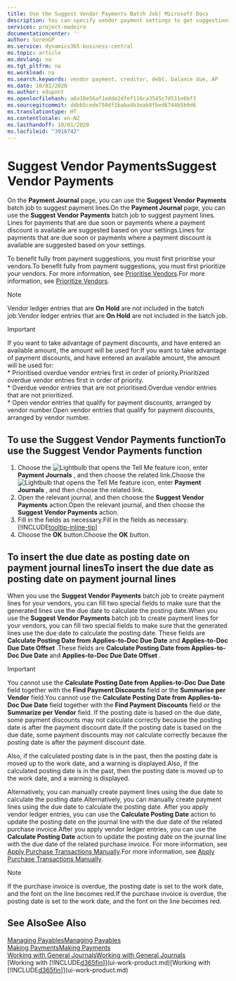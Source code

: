 ```yaml
---
title: Use the Suggest Vendor Payments Batch Job| Microsoft Docs
description: You can specify vendor payment settings to get suggestions or proposals for payments that are due soon or where a discount is available.
services: project-madeira
documentationcenter: ''
author: SorenGP
ms.service: dynamics365-business-central
ms.topic: article
ms.devlang: na
ms.tgt_pltfrm: na
ms.workload: na
ms.search.keywords: vendor payment, creditor, debt, balance due, AP
ms.date: 10/01/2020
ms.author: edupont
ms.openlocfilehash: a8a18e56af1edde2dfef116ca3545c7d511e6bf3
ms.sourcegitcommit: ddbb5cede750df1baba4b3eab8fbed6744b5b9d6
ms.translationtype: HT
ms.contentlocale: en-NZ
ms.lasthandoff: 10/01/2020
ms.locfileid: "3916742"
---
```

# <a name="suggest-vendor-payments"></a><span data-ttu-id="9db6d-103">Suggest Vendor Payments</span><span class="sxs-lookup"><span data-stu-id="9db6d-103">Suggest Vendor Payments</span></span>
<span data-ttu-id="9db6d-104">On the **Payment Journal** page, you can use the **Suggest Vendor Payments** batch job to suggest payment lines.</span><span class="sxs-lookup"><span data-stu-id="9db6d-104">On the **Payment Journal** page, you can use the **Suggest Vendor Payments** batch job to suggest payment lines.</span></span> <span data-ttu-id="9db6d-105">Lines for payments that are due soon or payments where a payment discount is available are suggested based on your settings.</span><span class="sxs-lookup"><span data-stu-id="9db6d-105">Lines for payments that are due soon or payments where a payment discount is available are suggested based on your settings.</span></span>

<span data-ttu-id="9db6d-106">To benefit fully from payment suggestions, you must first prioritise your vendors.</span><span class="sxs-lookup"><span data-stu-id="9db6d-106">To benefit fully from payment suggestions, you must first prioritize your vendors.</span></span> <span data-ttu-id="9db6d-107">For more information, see [Prioritise Vendors](purchasing-how-prioritize-vendors.md).</span><span class="sxs-lookup"><span data-stu-id="9db6d-107">For more information, see [Prioritize Vendors](purchasing-how-prioritize-vendors.md).</span></span>  

> [!NOTE]  
> <span data-ttu-id="9db6d-108">Vendor ledger entries that are **On Hold** are not included in the batch job.</span><span class="sxs-lookup"><span data-stu-id="9db6d-108">Vendor ledger entries that are **On Hold** are not included in the batch job.</span></span>  

> [!IMPORTANT]  
>   <span data-ttu-id="9db6d-109">If you want to take advantage of payment discounts, and have entered an available amount, the amount will be used for:</span><span class="sxs-lookup"><span data-stu-id="9db6d-109">If you want to take advantage of payment discounts, and have entered an available amount, the amount will be used for:</span></span>  
    * <span data-ttu-id="9db6d-110">Prioritised overdue vendor entries first in order of priority.</span><span class="sxs-lookup"><span data-stu-id="9db6d-110">Prioritized overdue vendor entries first in order of priority.</span></span>   
    * <span data-ttu-id="9db6d-111">Overdue vendor entries that are not prioritised.</span><span class="sxs-lookup"><span data-stu-id="9db6d-111">Overdue vendor entries that are not prioritized.</span></span>  
    * <span data-ttu-id="9db6d-112">Open vendor entries that qualify for payment discounts, arranged by vendor number.</span><span class="sxs-lookup"><span data-stu-id="9db6d-112">Open vendor entries that qualify for payment discounts, arranged by vendor number.</span></span>  

## <a name="to-use-the-suggest-vendor-payments-function"></a><span data-ttu-id="9db6d-113">To use the Suggest Vendor Payments function</span><span class="sxs-lookup"><span data-stu-id="9db6d-113">To use the Suggest Vendor Payments function</span></span>
1. <span data-ttu-id="9db6d-114">Choose the ![Lightbulb that opens the Tell Me feature](media/ui-search/search_small.png "Tell me what you want to do") icon, enter **Payment Journals** , and then choose the related link.</span><span class="sxs-lookup"><span data-stu-id="9db6d-114">Choose the ![Lightbulb that opens the Tell Me feature](media/ui-search/search_small.png "Tell me what you want to do") icon, enter **Payment Journals** , and then choose the related link.</span></span>  
2. <span data-ttu-id="9db6d-115">Open the relevant journal, and then choose the **Suggest Vendor Payments** action.</span><span class="sxs-lookup"><span data-stu-id="9db6d-115">Open the relevant journal, and then choose the **Suggest Vendor Payments** action.</span></span>  
3. <span data-ttu-id="9db6d-116">Fill in the fields as necessary.</span><span class="sxs-lookup"><span data-stu-id="9db6d-116">Fill in the fields as necessary.</span></span> [!INCLUDE[tooltip-inline-tip](includes/tooltip-inline-tip_md.md)]  
4. <span data-ttu-id="9db6d-117">Choose the **OK** button.</span><span class="sxs-lookup"><span data-stu-id="9db6d-117">Choose the **OK** button.</span></span>  

## <a name="to-insert-the-due-date-as-posting-date-on-payment-journal-lines"></a><span data-ttu-id="9db6d-118">To insert the due date as posting date on payment journal lines</span><span class="sxs-lookup"><span data-stu-id="9db6d-118">To insert the due date as posting date on payment journal lines</span></span>
<span data-ttu-id="9db6d-119">When you use the **Suggest Vendor Payments** batch job to create payment lines for your vendors, you can fill two special fields to make sure that the generated lines use the due date to calculate the posting date.</span><span class="sxs-lookup"><span data-stu-id="9db6d-119">When you use the **Suggest Vendor Payments** batch job to create payment lines for your vendors, you can fill two special fields to make sure that the generated lines use the due date to calculate the posting date.</span></span> <span data-ttu-id="9db6d-120">These fields are **Calculate Posting Date from Applies-to-Doc Due Date** and **Applies-to-Doc Due Date Offset** .</span><span class="sxs-lookup"><span data-stu-id="9db6d-120">These fields are **Calculate Posting Date from Applies-to-Doc Due Date** and **Applies-to-Doc Due Date Offset** .</span></span>  

> [!IMPORTANT]  
>   <span data-ttu-id="9db6d-121">You cannot use the **Calculate Posting Date from Applies-to-Doc Due Date** field together with the **Find Payment Discounts** field or the **Summarise per Vendor** field.</span><span class="sxs-lookup"><span data-stu-id="9db6d-121">You cannot use the **Calculate Posting Date from Applies-to-Doc Due Date** field together with the **Find Payment Discounts** field or the **Summarize per Vendor** field.</span></span> <span data-ttu-id="9db6d-122">If the posting date is based on the due date, some payment discounts may not calculate correctly because the posting date is after the payment discount date.</span><span class="sxs-lookup"><span data-stu-id="9db6d-122">If the posting date is based on the due date, some payment discounts may not calculate correctly because the posting date is after the payment discount date.</span></span>  

<span data-ttu-id="9db6d-123">Also, if the calculated posting date is in the past, then the posting date is moved up to the work date, and a warning is displayed.</span><span class="sxs-lookup"><span data-stu-id="9db6d-123">Also, if the calculated posting date is in the past, then the posting date is moved up to the work date, and a warning is displayed.</span></span>  

<span data-ttu-id="9db6d-124">Alternatively, you can manually create payment lines using the due date to calculate the posting date.</span><span class="sxs-lookup"><span data-stu-id="9db6d-124">Alternatively, you can manually create payment lines using the due date to calculate the posting date.</span></span> <span data-ttu-id="9db6d-125">After you apply vendor ledger entries, you can use the **Calculate Posting Date** action to update the posting date on the journal line with the due date of the related purchase invoice.</span><span class="sxs-lookup"><span data-stu-id="9db6d-125">After you apply vendor ledger entries, you can use the **Calculate Posting Date** action to update the posting date on the journal line with the due date of the related purchase invoice.</span></span> <span data-ttu-id="9db6d-126">For more information, see [Apply Purchase Transactions Manually](payables-how-apply-purchase-transactions-manually.md).</span><span class="sxs-lookup"><span data-stu-id="9db6d-126">For more information, see [Apply Purchase Transactions Manually](payables-how-apply-purchase-transactions-manually.md).</span></span>  

> [!NOTE]  
>   <span data-ttu-id="9db6d-127">If the purchase invoice is overdue, the posting date is set to the work date, and the font on the line becomes red.</span><span class="sxs-lookup"><span data-stu-id="9db6d-127">If the purchase invoice is overdue, the posting date is set to the work date, and the font on the line becomes red.</span></span>  

## <a name="see-also"></a><span data-ttu-id="9db6d-128">See Also</span><span class="sxs-lookup"><span data-stu-id="9db6d-128">See Also</span></span>
[<span data-ttu-id="9db6d-129">Managing Payables</span><span class="sxs-lookup"><span data-stu-id="9db6d-129">Managing Payables</span></span>](payables-manage-payables.md)  
[<span data-ttu-id="9db6d-130">Making Payments</span><span class="sxs-lookup"><span data-stu-id="9db6d-130">Making Payments</span></span>](payables-make-payments.md)  
[<span data-ttu-id="9db6d-131">Working with General Journals</span><span class="sxs-lookup"><span data-stu-id="9db6d-131">Working with General Journals</span></span>](ui-work-general-journals.md)  
<span data-ttu-id="9db6d-132">[Working with [!INCLUDE[d365fin](includes/d365fin_md.md)]](ui-work-product.md)</span><span class="sxs-lookup"><span data-stu-id="9db6d-132">[Working with [!INCLUDE[d365fin](includes/d365fin_md.md)]](ui-work-product.md)</span></span>  
